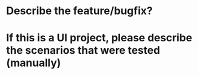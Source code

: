 <!--
Thanks for contributing to this project!

- Explain why and how for this pull request
- Link to the related issue (if any)
- Add use cases, scenarios, images and screenshots
- Add documentation and tutorials
- Run `pnpm install` and `pnpm test`
- In short: help us help you to get this through!
-->

# Describe the feature/bugfix?


# If this is a UI project, please describe the scenarios that were tested (manually)


